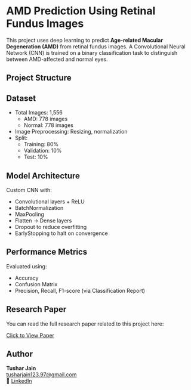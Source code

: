 # AMD Prediction Using Retinal Fundus Images

This project uses deep learning to predict **Age-related Macular Degeneration (AMD)** from retinal fundus images. A Convolutional Neural Network (CNN) is trained on a binary classification task to distinguish between AMD-affected and normal eyes.



## Project Structure


## Dataset

- Total Images: 1,556
  - AMD: 778 images
  - Normal: 778 images
- Image Preprocessing: Resizing, normalization
- Split:
  - Training: 80%
  - Validation: 10%
  - Test: 10%


## Model Architecture

Custom CNN with:
- Convolutional layers + ReLU
- BatchNormalization
- MaxPooling
- Flatten → Dense layers
- Dropout to reduce overfitting
- EarlyStopping to halt on convergence



## Performance Metrics

Evaluated using:
- Accuracy
- Confusion Matrix
- Precision, Recall, F1-score (via Classification Report)

## Research Paper

You can read the full research paper related to this project here:

 [Click to View Paper](https://www.overleaf.com/read/jngmjcdvswkr#c29193)



## Author

**Tushar Jain**  
tusharjain123.97@gmail.com  
🔗 [LinkedIn](https://www.linkedin.com/in/tushar-jain-296296296?utm_source=share&utm_campaign=share_via&utm_content=profile&utm_medium=android_app)




